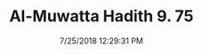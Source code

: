 ---
title        : "Al-Muwatta Hadith 9. 75"
date         : 7/25/2018 12:29:31 PM
draft        : false
type         : "hadith"
layout       : "hadith"
BookCode     : "AMH"
VolumeNumber : "9"
HadithNumber : "75"
categories  :  ["Prayer, Shortening - How to Do the Prayer in General"]
---